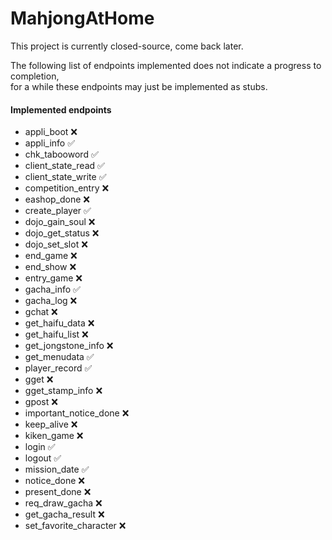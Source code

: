 # MahjongAtHome
This project is currently closed-source, come back later.

The following list of endpoints implemented does not indicate a progress to completion,<br>
for a while these endpoints may just be implemented as stubs.
#### Implemented endpoints
- appli_boot ❌
- appli_info ✅
- chk_tabooword ✅
- client_state_read ✅
- client_state_write ✅
- competition_entry ❌
- eashop_done ❌
- create_player ✅
- dojo_gain_soul ❌
- dojo_get_status ❌
- dojo_set_slot ❌
- end_game ❌
- end_show ❌
- entry_game ❌
- gacha_info ✅
- gacha_log ❌
- gchat ❌
- get_haifu_data ❌
- get_haifu_list ❌
- get_jongstone_info ❌
- get_menudata ✅
- player_record ✅
- gget ❌
- gget_stamp_info ❌
- gpost ❌
- important_notice_done ❌
- keep_alive ❌
- kiken_game ❌
- login ✅
- logout ✅
- mission_date ✅
- notice_done ❌
- present_done ❌
- req_draw_gacha ❌
- get_gacha_result ❌
- set_favorite_character ❌
